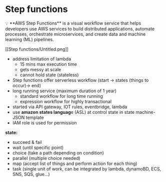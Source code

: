 # Step functions

<aside>
💡 **AWS Step Functions** is a visual workflow service that helps developers use AWS services to build distributed applications, automate processes, orchestrate microservices, and create data and machine learning (ML) pipelines.

</aside>

[[Step functions/Untitled.png]]

- address limitation of lambda
    - 15 mins max execution time
    - gets messy at scale
    - cannot hold state (stateless)
- Step functions offer serverless workflow (start → states (things to occur)→ end)
- long running service (maximum duration of 1 year)
    - standard workflow for long time running
    - expression workflow for highly transactional
- started via API gateway, IOT rules, eventbridge, lambda
- use **amazon states languag**e (ASL) at control state in state machine- JSON template
- IAM role is used for permission

**state:**

- succeed & fail
- wait (until specific point)
- choice (take a path depending on condition)
- parallel (multiple choice needed)
- map (accept list of things and perform action for each thing)
- task (single unit of work, can be integrated by lambda, dynamoBD, ECS, SNS, SQS, glue…)
